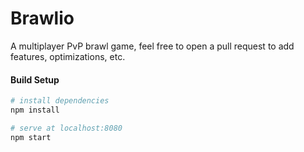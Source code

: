 # Brawlio

A multiplayer PvP brawl game, feel free to open a pull request to add features, optimizations, etc.

#### Build Setup

``` bash
# install dependencies
npm install

# serve at localhost:8080
npm start

```